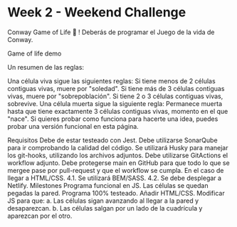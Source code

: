 # Week 2 - Weekend Challenge

Conway Game of Life 🦠 !
Deberás de programar el Juego de la vida de Conway.

Game of life demo

Un resumen de las reglas:

Una célula viva sigue las siguientes reglas:
Si tiene menos de 2 células contiguas vivas, muere por "soledad".
Si tiene más de 3 células contiguas vivas, muere por "sobrepoblación".
Si tiene 2 o 3 células contiguas vivas, sobrevive.
Una célula muerta sigue la siguiente regla: Permanece muerta hasta que tiene exactamente 3 células contiguas vivas, momento en el que "nace".
Si quieres probar como funciona para hacerte una idea, puedes probar una versión funcional en esta página.

Requisitos
Debe de estar testeado con Jest.
Debe utilizarse SonarQube para ir comprobando la calidad del código.
Se utilizará Husky para manejar los git-hooks, utilizando los archivos adjuntos.
Debe utilizarse GitActions el workflow adjunto.
Debe protegerse main en GitHub para que todo lo que se mergee pase por pull-request y que el workflow se cumpla.
En el caso de llegar a HTML/CSS. 4.1. Se utilizará BEM/SASS. 4.2. Se debe desplegar a Netlify.
Milestones
Programa funcional en JS. Las células se quedan pegadas la pared.
Programa 100% testeado.
Añadir HTML/CSS.
Modificar JS para que: a. Las células sigan avanzando al llegar a la pared y desaparezcan. b. Las células salgan por un lado de la cuadrícula y aparezcan por el otro.
